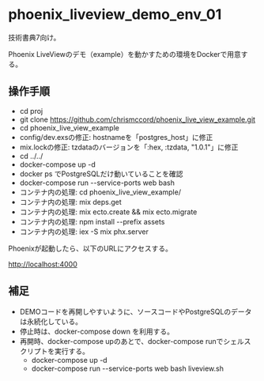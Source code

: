 # phoenix_liveview_demo_env_01
技術書典7向け。

Phoenix LiveViewのデモ（example）を動かすための環境をDockerで用意する。

## 操作手順

 * cd proj
 * git clone https://github.com/chrismccord/phoenix_live_view_example.git
 * cd phoenix_live_view_example
 * config/dev.exsの修正: hostnameを「postgres_host」に修正
 * mix.lockの修正: tzdataのバージョンを「:hex, :tzdata, "1.0.1"」に修正
 * cd ../../
 * docker-compose up -d
 * docker ps でPostgreSQLだけ動いていることを確認
 * docker-compose run --service-ports web bash
 * コンテナ内の処理: cd phoenix_live_view_example/
 * コンテナ内の処理: mix deps.get 
 * コンテナ内の処理: mix ecto.create && mix ecto.migrate
 * コンテナ内の処理: npm install --prefix assets
 * コンテナ内の処理: iex -S mix phx.server
 
Phoenixが起動したら、以下のURLにアクセスする。

<http://localhost:4000>

## 補足

 * DEMOコードを再開しやすいように、ソースコードやPostgreSQLのデータは永続化している。
 * 停止時は、docker-compose down を利用する。 
 * 再開時、docker-compose upのあとで、docker-compose runでシェルスクリプトを実行する。
   * docker-compose up -d
   * docker-compose run --service-ports web bash liveview.sh
